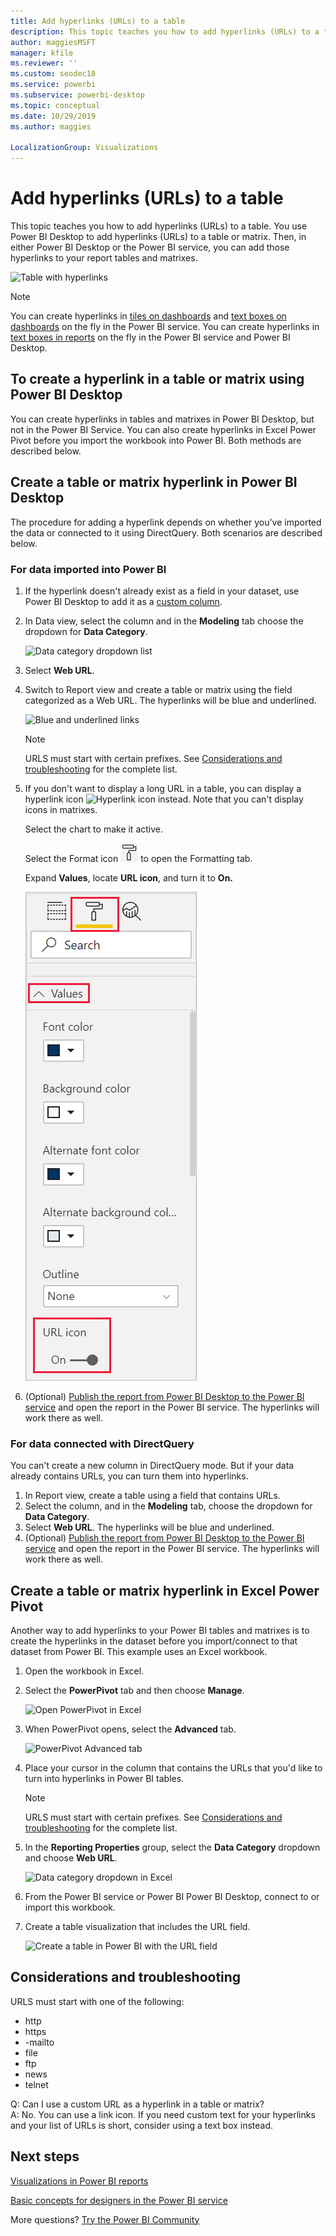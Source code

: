 ```yaml
---
title: Add hyperlinks (URLs) to a table
description: This topic teaches you how to add hyperlinks (URLs) to a table. You use Power BI Desktop to add hyperlinks (URLs) to a table or matrix. Then, in either Power BI Desktop or the Power BI service, you can add those hyperlinks to your report tables and matrixes.
author: maggiesMSFT
manager: kfile
ms.reviewer: ''
ms.custom: seodec18
ms.service: powerbi
ms.subservice: powerbi-desktop
ms.topic: conceptual
ms.date: 10/29/2019
ms.author: maggies

LocalizationGroup: Visualizations
---
```

# Add hyperlinks (URLs) to a table
This topic teaches you how to add hyperlinks (URLs) to a table. You use Power BI Desktop to add hyperlinks (URLs) to a table or matrix. Then, in either Power BI Desktop or the Power BI service, you can add those hyperlinks to your report tables and matrixes. 

![Table with hyperlinks](media/power-bi-hyperlinks-in-tables/hyperlinkedtable.png)

> [!NOTE]
> You can create hyperlinks in [tiles on dashboards](service-dashboard-edit-tile.md) and [text boxes on dashboards](service-dashboard-add-widget.md) on the fly in the Power BI service. You can create hyperlinks in [text boxes in reports](service-add-hyperlink-to-text-box.md) on the fly in the Power BI service and Power BI Desktop.
> 

## To create a hyperlink in a table or matrix using Power BI Desktop
You can create hyperlinks in tables and matrixes in Power BI Desktop, but not in the Power BI Service. You can also create hyperlinks in Excel Power Pivot before you import the workbook into Power BI. Both methods are described below.

## Create a table or matrix hyperlink in Power BI Desktop
The procedure for adding a hyperlink depends on whether you've imported the data or connected to it using DirectQuery. Both scenarios are described below.

### For data imported into Power BI
1. If the hyperlink doesn't already exist as a field in your dataset, use Power BI Desktop to add it as a [custom column](desktop-common-query-tasks.md).
2. In Data view, select the column and in the **Modeling** tab choose the dropdown for **Data Category**.
   
    ![Data category dropdown list](media/power-bi-hyperlinks-in-tables/pbi_data_category.png)
3. Select **Web URL**.
4. Switch to Report view and create a table or matrix using the field categorized as a Web URL. The hyperlinks will be blue and underlined.

    ![Blue and underlined links](media/power-bi-hyperlinks-in-tables/power-bi-table-with-hyperlinks2.png)

    > [!NOTE]
    > URLS must start with certain prefixes. See [Considerations and troubleshooting](#considerations-and-troubleshooting) for the complete list.
    >
   
1. If you don't want to display a long URL in a table, you can display a hyperlink icon  ![Hyperlink icon](media/power-bi-hyperlinks-in-tables/power-bi-hyperlink-icon.png) instead. Note that you can't display icons in matrixes.
   
    Select the chart to make it active.

    Select the Format icon ![Paint roller icon](media/power-bi-hyperlinks-in-tables/power-bi-paintroller.png) to open the Formatting tab.

    Expand **Values**, locate **URL icon**, and turn it to **On.**

    ![Turn on URL icon](media/power-bi-hyperlinks-in-tables/power-bi-url-icon-on.png)

1. (Optional) [Publish the report from Power BI Desktop to the Power BI service](/learn/modules/publish-share-power-bi/2-publish-reports) and open the report in the Power BI service. The hyperlinks will work there as well.

### For data connected with DirectQuery
You can't create a new column in DirectQuery mode.  But if your data already contains URLs, you can turn them into hyperlinks.

1. In Report view, create a table using a field that contains URLs.
2. Select the column, and in the **Modeling** tab, choose the dropdown for **Data Category**.
3. Select **Web URL**. The hyperlinks will be blue and underlined.
4. (Optional) [Publish the report from Power BI Desktop to the Power BI service](/learn/modules/publish-share-power-bi/2-publish-reports) and open the report in the Power BI service. The hyperlinks will work there as well.

## Create a table or matrix hyperlink in Excel Power Pivot
Another way to add hyperlinks to your Power BI tables and matrixes is to create the hyperlinks in the dataset before you import/connect to that dataset from Power BI. This example uses an Excel workbook.

1. Open the workbook in Excel.
2. Select the **PowerPivot** tab and then choose **Manage**.
   
   ![Open PowerPivot in Excel](media/power-bi-hyperlinks-in-tables/createhyperlinkinpowerpivot2.png)
1. When PowerPivot opens, select the **Advanced** tab.
   
   ![PowerPivot Advanced tab](media/power-bi-hyperlinks-in-tables/createhyperlinkinpowerpivot3.png)
4. Place your cursor in the column that contains the URLs that you'd like to turn into hyperlinks in Power BI tables.
   
   > [!NOTE]
   > URLS must start with certain prefixes. See [Considerations and troubleshooting](#considerations-and-troubleshooting) for the complete list.
   > 
   
5. In the **Reporting Properties** group, select the **Data Category** dropdown and choose **Web URL**. 
   
   ![Data category dropdown in Excel](media/power-bi-hyperlinks-in-tables/createhyperlinksnew.png)

6. From the Power BI service or Power BI Power BI Desktop, connect to or import this workbook.
7. Create a table visualization that includes the URL field.
   
   ![Create a table in Power BI with the URL field](media/power-bi-hyperlinks-in-tables/hyperlinksintables.gif)

## Considerations and troubleshooting

URLS must start with one of the following:
- http
- https
- -mailto
- file
- ftp
- news
- telnet

Q: Can I use a custom URL as a hyperlink in a table or matrix?    
A: No. You can use a link icon. If you need custom text for your hyperlinks and your list of URLs is short, consider using a text box instead.


## Next steps
[Visualizations in Power BI reports](visuals/power-bi-report-visualizations.md)

[Basic concepts for designers in the Power BI service](service-basic-concepts.md)

More questions? [Try the Power BI Community](http://community.powerbi.com/)

